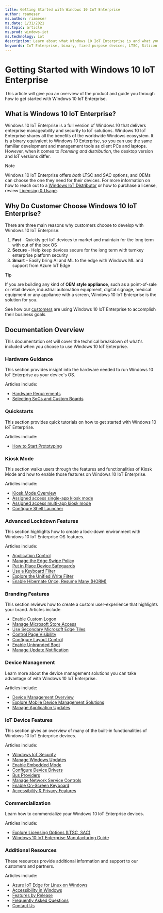 ```yaml
---
title: Getting Started with Windows 10 IoT Enterprise
author: rsameser
ms.author: riameser
ms.date: 1/31/2021
ms.topic: article
ms.prod: windows-iot
ms.technology: iot
description: Learn about what Windows 10 IoT Enterprise is and what you can do with it.
keywords: IoT Enterprise, binary, fixed purpose devices, LTSC, Silicon
---
```


# Getting Started with Windows 10 IoT Enterprise
This article will give you an overview of the product and guide you through how to get started with Windows 10 IoT Enterprise.

## What is Windows 10 IoT Enterprise?
Windows 10 IoT Enterprise is a full version of Windows 10 that delivers enterprise manageability and security to IoT solutions. Windows 10 IoT Enterprise shares all the benefits of the worldwide Windows ecosystem. It is a binary equivalent to Windows 10 Enterprise, so you can use the same familiar development and management tools as client PCs and laptops. However, when it comes to *licensing and distribution*, the desktop version and IoT versions differ.


> [!NOTE]
>
> Windows 10 IoT Enterprise offers *both* LTSC and SAC options, and OEMs can choose the one they need for their devices. For more information on how to reach out to a [Windows IoT Distributor](https://aka.ms/IoTDistributorList) or how to purchase a license, review [Licensing & Usage](./Commercialization/Licensing.md).


## Why Do Customer Choose Windows 10 IoT Enterprise?
There are three main reasons why customers choose to develop with Windows 10 IoT Enterprise:

1. **Fast** - Quickly get IoT devices to market and maintain for the long term with out of the box OS
2. **Secure** - Help keep devices secure for the long term with turnkey enterprise platform security
3. **Smart** - Easily bring AI and ML to the edge with Windows ML and support from Azure IoT Edge

> [!TIP]
>
> If you are building any kind of **OEM style appliance**, such as a point-of-sale or retail device, industrial automation equipment, digital signage, medical equipment or any appliance with a screen, Windows 10 IoT Enterprise is the solution for you.
>
> See how our [customers](https://www.microsoft.com/WindowsForBusiness/windows-iot) are using Windows 10 IoT Enterprise to accomplish their business goals.


## Documentation Overview
This documentation set will cover the technical breakdown of what's included when you choose to use Windows 10 IoT Enterprise.


### Hardware Guidance
This section provides insight into the hardware needed to run Windows 10 IoT Enterprise as your device's OS.

Articles include:
* [Hardware Requirements](./Hardware-Guidance/Hardware_Requirements.md)
* [Selecting SoCs and Custom Boards](./Hardware-Guidance/SoCs.md)

### Quickstarts
This section provides quick tutorials on how to get started with Windows 10 IoT Enterprise.

Articles include:
* [How to Start Prototyping](./Hardware-Guidance/Prototype.md)  

### Kiosk Mode
This section walks users through the features and functionalities of Kiosk Mode and how to enable those features on Windows 10 IoT Enterprise.

Articles include:
* [Kiosk Mode Overview](./Kiosk-Mode/Kiosk-Mode.md)
* [Assigned access single-app kiosk mode](./Kiosk-Mode/Single-App-Kiosk.md)
* [Assigned access multi-app kiosk mode](./Kiosk-Mode/Multi-App-Kiosk.md)
* [Configure Shell Launcher](./Kiosk-Mode/Shell-Launcher.md)

### Advanced Lockdown Features
This section highlights how to create a lock-down environment with Windows 10 IoT Enterprise OS features.

Articles include:
* [Application Control](./Advanced-Lockdown-Features/Application-Control.md)
* [Manage the Edge Swipe Policy](./Advanced-Lockdown-Features/Edge-Swipe-Policy.md)
* [Put in Place Device Safeguards](./Advanced-Lockdown-Features/Device-Safeguards.md)
* [Use a Keyboard Filter](./Advanced-Lockdown-Features/Keyboard-Filter.md)
* [Explore the Unified Write Filter](./Advanced-Lockdown-Features/Unified-Write-Filter.md)
* [Enable Hibernate Once, Resume Many (HORM)](./Advanced-Lockdown-Features/HORM.md)


### Branding Features
This section reviews how to create a custom user-experience that highlights your brand.
Articles include:
* [Enable Custom Logon](./Branding-Features/Custom-Logon.md)
* [Manage Microsoft Store Access](./Branding-Features/Microsoft-Store-Access.md)
* [Use Secondary Microsoft Edge Tiles](./Branding-Features/Edge-Tiles.md)
* [Control Page Visibility](./Branding-Features/Page-Visibility.md)
* [Configure Layout Control](./Branding-Features/Layout-Control.md)
* [Enable Unbranded Boot](./Branding-Features/Unbranded-Boot.md)
* [Manage Update Notification](./Branding-Features/Update-Notification.md)


### Device Management
Learn more about the device management solutions you can take advantage of with Windows 10 IoT Enterprise.

Articles include:
* [Device Management Overview](./Device-Management/Device-Management-Overview.md)
* [Explore Mobile Device Management Solutions](./Device-Management/Mobile-Device-Management.md)
* [Manage Application Updates](Device-Management/App-Updates.md)


### IoT Device Features
This section gives an overview of many of the built-in functionalities of Windows 10 IoT Enterprise devices.

Articles include:
* [Windows IoT Security](./OS-Features/Security.md)
* [Manage Windows Updates](./OS-Features/Updates.md)
* [Enable Embedded Mode](./OS-Features/Embedded-Mode.md)
* [Configure Device Drivers](./OS-Features/Device-Drivers.md)
* [Bus Providers](./OS-Features/Bus-Providers.md)
* [Manage Network Service Controls](./OS-Features/Network-Controls.md)
* [Enable On-Screen Keyboard](./OS-Features/On-Screen-Keyboard.md)
* [Accessibility & Privacy Features](./OS-Features/Accessibility-Privacy.md)


### Commercialization
Learn how to commercialize your Windows 10 IoT Enterprise devices.

Articles include:
* [Explore Licensing Options (LTSC, SAC)](./Commercialization/Licensing.md)
* [Windows 10 IoT Enterprise Manufacturing Guide](./Commercialization/Manufacturing-Guide.md)


### Additional Resources
These resources provide additional information and support to our customers and partners.

Articles include:
* [Azure IoT Edge for Linux on Windows](./EFLOW.md)
* [Accessibility in Windows](./Accessibility.md)
* [Features by Release](./Features.md)
* [Frequently Asked Questions](./FAQ.md)
* [Contact Us](./Contact-Us.md)
